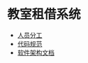 # 教室租借系统

*   [人员分工](./doc/人员分工.md)
*   [代码规范](./doc/代码规范.pdf)
*   [软件架构文档](./doc/SoftwareManual.md)